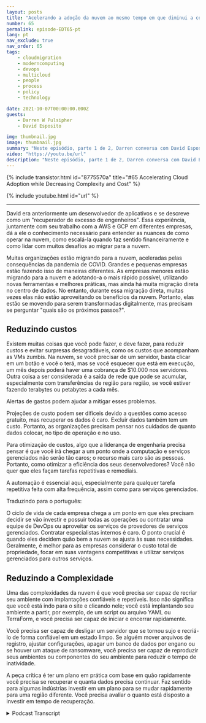 ```yaml
---
layout: posts
title: "Acelerando a adoção da nuvem ao mesmo tempo em que diminui a complexidade e os custos."
number: 65
permalink: episode-EDT65-pt
lang: pt
nav_exclude: true
nav_order: 65
tags:
    - cloudmigration
    - moderncomputing
    - devops
    - multicloud
    - people
    - process
    - policy
    - technology

date: 2021-10-07T00:00:00.000Z
guests:
    - Darren W Pulsipher
    - David Esposito

img: thumbnail.jpg
image: thumbnail.jpg
summary: "Neste episódio, parte 1 de 2, Darren conversa com David Esposito, Arquiteto de Soluções Globais, da Aiven, sobre acelerar a adoção da nuvem, reduzindo a complexidade e o custo."
video: "https://youtu.be/url"
description: "Neste episódio, parte 1 de 2, Darren conversa com David Esposito, Arquiteto de Soluções Globais, da Aiven, sobre acelerar a adoção da nuvem, reduzindo a complexidade e o custo."
---
```


<div>
{% include transistor.html id="8775570a" title="#65 Accelerating Cloud Adoption while Decreasing Complexity and Cost" %}

{% include youtube.html id="url" %}
</div>

---

David era anteriormente um desenvolvedor de aplicativos e se descreve como um "recuperador de excesso de engenheiros". Essa experiência, juntamente com seu trabalho com a AWS e GCP em diferentes empresas, dá a ele o conhecimento necessário para entender as nuances de como operar na nuvem, como escalá-la quando faz sentido financeiramente e como lidar com muitos desafios ao migrar para a nuvem.

Muitas organizações estão migrando para a nuvem, aceleradas pelas consequências da pandemia de COVID. Grandes e pequenas empresas estão fazendo isso de maneiras diferentes. As empresas menores estão migrando para a nuvem e adotando-a o mais rápido possível, utilizando novas ferramentas e melhores práticas, mas ainda há muita migração direta no centro de dados. No entanto, durante essa migração direta, muitas vezes elas não estão aproveitando os benefícios da nuvem. Portanto, elas estão se movendo para serem transformadas digitalmente, mas precisam se perguntar "quais são os próximos passos?".

## Reduzindo custos

Existem muitas coisas que você pode fazer, e deve fazer, para reduzir custos e evitar surpresas desagradáveis, como os custos que acompanham as VMs zumbis. Na nuvem, se você precisar de um servidor, basta clicar em um botão e você o terá, mas se você esquecer que está em execução, um mês depois poderá haver uma cobrança de $10.000 nos servidores. Outra coisa a ser considerada é a saída de rede que pode se acumular, especialmente com transferências de região para região, se você estiver fazendo terabytes ou petabytes a cada mês.

Alertas de gastos podem ajudar a mitigar esses problemas.

Projeções de custo podem ser difíceis devido a questões como acesso gratuito, mas recuperar os dados é caro. Excluir dados também tem um custo. Portanto, as organizações precisam pensar nos cuidados de quanto dados colocar, no tipo de operação e no uso.

Para otimização de custos, algo que a liderança de engenharia precisa pensar é que você irá chegar a um ponto onde a computação e serviços gerenciados não serão tão caros; o recurso mais caro são as pessoas. Portanto, como otimizar a eficiência dos seus desenvolvedores? Você não quer que eles façam tarefas repetitivas e remediais.

A automação é essencial aqui, especialmente para qualquer tarefa repetitiva feita com alta frequência, assim como para serviços gerenciados.

Traduzindo para o português: 

O ciclo de vida de cada empresa chega a um ponto em que eles precisam decidir se vão investir e possuir todas as operações ou contratar uma equipe de DevOps ou aproveitar os serviços de provedores de serviços gerenciados. Contratar especialistas internos é caro. O ponto crucial é quando eles decidem quão bem a nuvem se ajusta às suas necessidades. Geralmente, é melhor para as empresas considerar o custo total de propriedade, focar em suas vantagens competitivas e utilizar serviços gerenciados para outros serviços.

## Reduzindo a Complexidade

Uma das complexidades da nuvem é que você precisa ser capaz de recriar seu ambiente com implantações confiáveis e repetíveis. Isso não significa que você está indo para o site e clicando nele; você está implantando seu ambiente a partir, por exemplo, de um script ou arquivo YAML ou TerraForm, e você precisa ser capaz de iniciar e encerrar rapidamente.

Você precisa ser capaz de desligar um servidor que se tornou sujo e recriá-lo de forma confiável em um estado limpo. Se alguém mover arquivos de registro, ajustar configurações, apagar um banco de dados por engano ou se houver um ataque de ransomware, você precisa ser capaz de reproduzir seus ambientes ou componentes do seu ambiente para reduzir o tempo de inatividade.

A peça crítica é ter um plano em prática com base em quão rapidamente você precisa se recuperar e quanta dados precisa continuar. Faz sentido para algumas indústrias investir em um plano para se mudar rapidamente para uma região diferente. Você precisa avaliar o quanto está disposto a investir em tempo de recuperação.



<details>
<summary> Podcast Transcript </summary>

<p></p>

</details>
